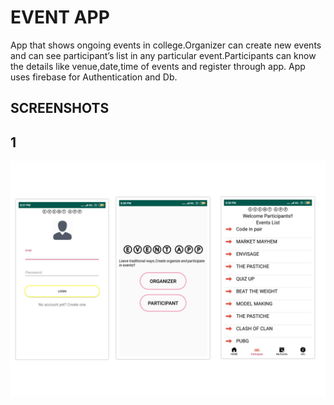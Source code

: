 # EVENT APP
App that shows ongoing events in college.Organizer can create new events and can see participant’s list in any particular event.Participants can know the details like venue,date,time of events and register through app. App uses firebase for Authentication and Db.
## SCREENSHOTS
  ## 1
  <img src="download.png" width="900"   title="IMAGE 1">
